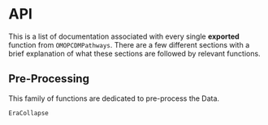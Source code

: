 # API

This is a list of documentation associated with every single **exported** function from `OMOPCDMPathways`.
There are a few different sections with a brief explanation of what these sections are followed by relevant functions.

## Pre-Processing

This family of functions are dedicated to pre-process the Data.

```@docs
EraCollapse
```
